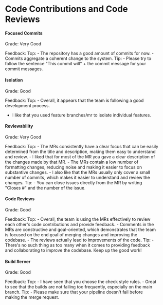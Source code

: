 # Code Contributions and Code Reviews


#### Focused Commits

Grade: Very Good

Feedback: Top: - The repository has a good amount of commits for now.
	- Commits aggregate a coherent change to the system.
Tip: - Please try to follow the sentence "This commit will" + the commit message for your commit messages. 


#### Isolation

Grade: Good

Feedback: Top: - Overall, it appears that the team is following a good development process.
 - I like that you used feature branches/mr to isolate individual features.


#### Reviewability

Grade: Very Good

Feedback: Top: - The MRs consistently have a clear focus that can be easily determined from the title and description, making them easy to understand and review.
	- I liked that for most of the MR you gave a clear description of the changes made by that MR. 
	- The MRs contain a low number of formatting changes, reducing noise and making it easier to focus on substantive changes.
	- I also like that the MRs usually only cover a small number of commits, which makes it easier to understand and review the changes.
Tip: - You can close issues directly from the MR by writing "Closes #" and the number of the issue.

#### Code Reviews

Grade: Good

Feedback: Top: - Overall, the team is using the MRs effectively to review each other's code contributions and provide feedback.
	- Comments in the MRs are constructive and goal-oriented, which demonstrates that the team is focused on the end goal of merging changes and improving the codebase.
	- The reviews actually lead to improvements of the code.
Tip: - There's no such thing as too many when it comes to providing feedback and collaborating to improve the codebase. Keep up the good work!

#### Build Server

Grade: Good

Feedback: Top: - I have seen that you choose the check style rules.
	- Great to see that the builds are not failing too frequently, especially on the main branch.
Tip: -  Please make sure that your pipeline doesn't fail before making the merge request.
